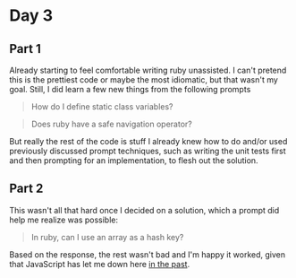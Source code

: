 # Day 3

## Part 1

Already starting to feel comfortable writing ruby unassisted. I can't pretend this is the prettiest code or maybe the
most idiomatic, but that wasn't my goal. Still, I did learn a few new things from the following prompts

> How do I define static class variables?

> Does ruby have a safe navigation operator?

But really the rest of the code is stuff I already knew how to do and/or used previously discussed prompt techniques,
such as writing the unit tests first and then prompting for an implementation, to flesh out the solution.

## Part 2

This wasn't all that hard once I decided on a solution, which a prompt did help me realize was possible:

> In ruby, can I use an array as a hash key?

Based on the response, the rest wasn't bad and I'm happy it worked, given that JavaScript has let me down here
[in the past](https://github.com/baileyp/advent-of-code-2021#day-5-puzzle-solution).
